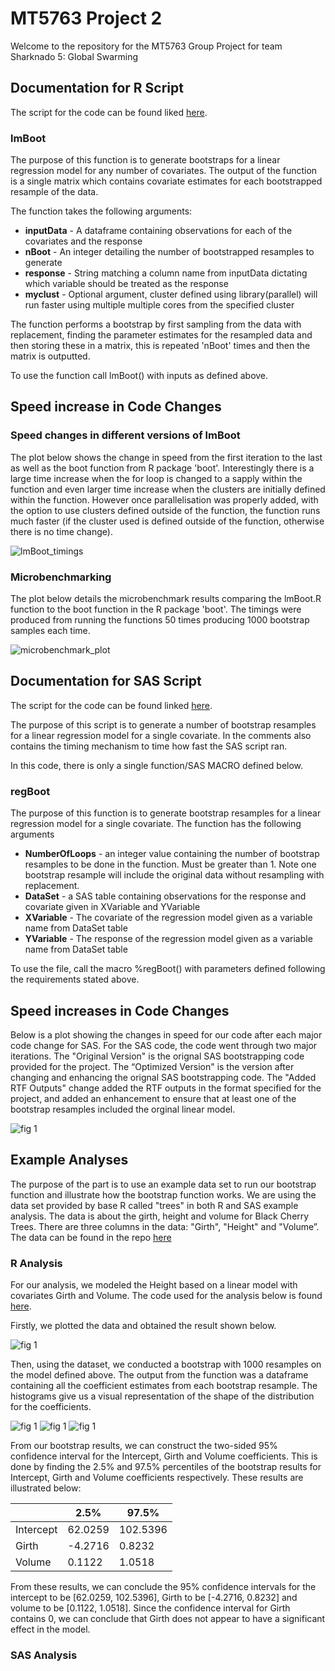 # MT5763 Project 2

Welcome to the repository for the MT5763 Group Project for team Sharknado 5: Global Swarming

## Documentation for R Script
The script for the code can be found liked [here](https://github.com/StatsThoughts/MT5763_project_2/blob/master/code/lmBoot.r).

### lmBoot
The purpose of this function is to generate bootstraps for a linear regression model for any number of covariates. The output of the function is a single matrix which contains covariate estimates for each bootstrapped resample of the data.

The function takes the following arguments:
* **inputData** - A dataframe containing observations for each of the covariates and the response
* **nBoot** - An integer detailing the number of bootstrapped resamples to generate
* **response** - String matching a column name from inputData dictating which variable should be treated as the response
* **myclust** - Optional argument, cluster defined using library(parallel) will run faster using multiple multiple cores from the specified cluster

The function performs a bootstrap by first sampling from the data with replacement, finding the parameter estimates for the resampled data and then storing these in a matrix, this is repeated 'nBoot' times and then the matrix is outputted. 

To use the function call lmBoot() with inputs as defined above. 

## Speed increase in Code Changes

### Speed changes in different versions of lmBoot

The plot below shows the change in speed from the first iteration to the last as well as the boot function from R package 'boot'. Interestingly there is a large time increase when the for loop is changed to a sapply within the function and even larger time increase when the clusters are initially defined within the function. However once parallelisation was properly added, with the option to use clusters defined outside of the function, the function runs much faster (if the cluster used is defined outside of the function, otherwise there is no time change).

![lmBoot_timings](https://github.com/StatsThoughts/MT5763_project_2/blob/master/Plots/lmBoot_timings.png)


### Microbenchmarking

The plot below details the microbenchmark results comparing the lmBoot.R function to the boot function in the R package 'boot'. The timings were produced from running the functions 50 times producing 1000 bootstrap samples each time. 

![microbenchmark_plot](https://github.com/StatsThoughts/MT5763_project_2/blob/master/Plots/Microbenchmark.png)

## Documentation for SAS Script
The script for the code can be found linked [here](https://github.com/StatsThoughts/MT5763_project_2/blob/master/code/regBoot.sas). 

The purpose of this script is to generate a number of bootstrap resamples for a linear regression model for a single covariate. In the comments also contains the timing mechanism to time how fast the SAS script ran. 

In this code, there is only a single function/SAS MACRO defined below. 

### regBoot
The purpose of this function is to generate bootstrap resamples for a linear regression model for a single covariate. The function has the following arguments 
* **NumberOfLoops** - an integer value containing the number of bootstrap resamples to be done in the function. Must be greater than 1.  Note one bootstrap resample will include the original data without resampling with replacement. 
* **DataSet** - a SAS table containing observations for the response and covariate given in XVariable and YVariable 
* **XVariable** - The covariate of the regression model given as a variable name from DataSet table
* **YVariable** - The response of the regression model given as a variable name from DataSet table

To use the file, call the macro %regBoot() with parameters defined following the requirements stated above. 

## Speed increases in Code Changes

Below is a plot showing the changes in speed for our code after each major code change for SAS. For the SAS code, the code went through two major iterations. The "Original Version" is the orignal SAS bootstrapping code provided for the project. The “Optimized Version" is the version after changing and enhancing the orignal SAS bootstrapping code. The "Added RTF Outputs" change added the RTF outputs in the format specified for the project, and added an enhancement to ensure that at least one of the bootstrap resamples included the orginal linear model. 

![fig 1](https://github.com/StatsThoughts/MT5763_project_2/blob/master/Plots/SAS%20Time%20Plots.png)

## Example Analyses 
The purpose of the part is to use an example data set to run our bootstrap function and illustrate how the bootstrap function works. 
We are using the data set provided by base R called "trees" in both R and SAS example analysis. The data is about the girth, height and volume for Black Cherry Trees. There are three columns in the data: "Girth", "Height" and "Volume”. The data can be found in the repo [here](https://github.com/StatsThoughts/MT5763_project_2/blob/master/data/trees.csv)

### R Analysis 
For our analysis, we modeled the Height based on a linear model with covariates Girth and Volume. The code used for the analysis below is found [here](https://github.com/StatsThoughts/MT5763_project_2/blob/master/code/Example%20analysis.R). 

Firstly, we plotted the data and obtained the result shown below. 

![fig 1](https://github.com/StatsThoughts/MT5763_project_2/blob/master/Plots/trees_plot.png)

Then, using the dataset, we conducted a bootstrap with 1000 resamples on the model defined above. The output from the function was a dataframe containing all the coefficient estimates from each bootstrap resample. The histograms give us a visual representation of the shape of the distribution for the coefficients. 

![fig 1](https://github.com/StatsThoughts/MT5763_project_2/blob/master/Plots/intercept.png)
![fig 1](https://github.com/StatsThoughts/MT5763_project_2/blob/master/Plots/Grith_plot.png)
![fig 1](https://github.com/StatsThoughts/MT5763_project_2/blob/master/Plots/Volume_plot.png)

From our bootstrap results, we can construct the two-sided 95% confidence interval for the Intercept, Girth and Volume coefficients. This is done by finding the 2.5% and 97.5% percentiles of the bootstrap results for Intercept, Girth and Volume coefficients respectively. These results are illustrated below:

 |     | 2.5% | 97.5% |
---   |     ---   | ---   | 
Intercept |   62.0259   | 102.5396 | 
Girth | -4.2716 | 0.8232 | 
Volume | 0.1122 | 1.0518 | 

From these results, we can conclude the 95% confidence intervals for the intercept to be [62.0259, 102.5396], Girth to be [-4.2716, 0.8232] and volume to be [0.1122, 1.0518]. Since the confidence interval for Girth contains 0, we can conclude that Girth does not appear to have a significant effect in the model. 


### SAS Analysis 







